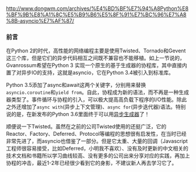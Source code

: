 http://www.dongwm.com/archives/%E4%BD%BF%E7%94%A8Python%E8%BF%9B%E8%A1%8C%E5%B9%B6%E5%8F%91%E7%BC%96%E7%A8%8B-asyncio%E7%AF%87/

### 前言

在Python 2的时代，高性能的网络编程主要是使用Twisted、Tornado和Gevent这三个库，但是它们的异步代码相互之间既不兼容也不能移植。如上一节说的，Gvanrossum希望在Python 3 实现一个原生的基于生成器的协程库，其中直接内置了对异步IO的支持，这就是asyncio，它在Python 3.4被引入到标准库。

Python 3.5添加了async和await这两个关键字，分别用来替换`asyncio.coroutine`和`yield from`。自此，协程成为新的语法，而不再是一种生成器类型了。事件循环与协程的引入，可以极大提高高负载下程序的I/O性能。除此之外还增加了`async with`(异步上下文管理)、`async for`(异步迭代器)语法。特别说的是，在新发布的Python 3.6里面终于可以用[异步生成器](https://www.python.org/dev/peps/pep-0525/)了！

顺便说一下Twisted。虽然在之前的公司Twisted使用的还挺广泛，它的Reactor、Factory、Deferred、Protocol等编程的思想很有启发性，在当时已经非常先进了，而asyncio也借鉴了一部分。但是它太重、大量的回调（Javascript工程师很容易接受，比如Deferred，小明我不喜欢）、没有及时更新的中文相关的技术文档和书籍所以学习曲线较高、没有更多的公司出来分享对应的实践，再加上协程的冲击，最近1-2年已经很少看到它的身影，不建议新人再去学习它了。

